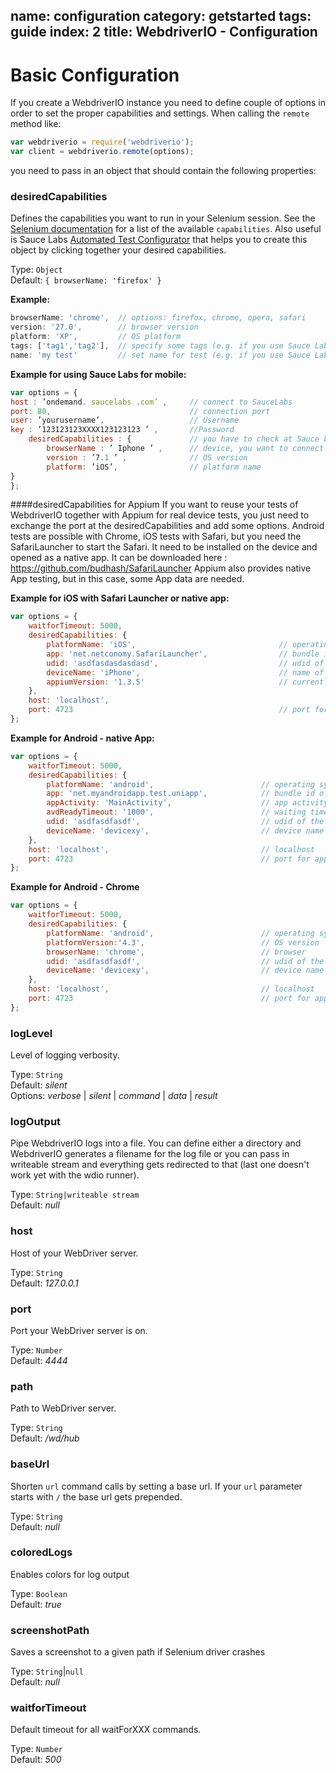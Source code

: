 name: configuration
category: getstarted
tags: guide
index: 2
title: WebdriverIO - Configuration
---

# Basic Configuration

If you create a WebdriverIO instance you need to define couple of options in order to set the proper
capabilities and settings. When calling the `remote` method like:

```js
var webdriverio = require('webdriverio');
var client = webdriverio.remote(options);
```

you need to pass in an object that should contain the following properties:

### desiredCapabilities
Defines the capabilities you want to run in your Selenium session. See the [Selenium documentation](https://code.google.com/p/selenium/wiki/DesiredCapabilities)
for a list of the available `capabilities`. Also useful is Sauce Labs [Automated Test Configurator](https://docs.saucelabs.com/reference/platforms-configurator/#/)
that helps you to create this object by clicking together your desired capabilities.

Type: `Object`<br>
Default: `{ browserName: 'firefox' }`<br>

**Example:**

```js
browserName: 'chrome',  // options: firefox, chrome, opera, safari
version: '27.0',        // browser version
platform: 'XP',         // OS platform
tags: ['tag1','tag2'],  // specify some tags (e.g. if you use Sauce Labs)
name: 'my test'         // set name for test (e.g. if you use Sauce Labs)
```

**Example for using Sauce Labs for mobile:**

```js
var options = {
host : ’ondemand. saucelabs .com’ ,     // connect to SauceLabs
port: 80,                               // connection port
user: ’yourusername’,                   // Username
key : ’123123123XXXX123123123 ’ ,       //Password
    desiredCapabilities : {             // you have to check at Sauce Labs, which devices and browser versions are available
        browserName : ’ Iphone ’ ,      // device, you want to connect use for your tests
        version : ’7.1 ’ ,              // OS version
        platform: ’iOS’,                // platform name
}
};
```

####desiredCapabilities for Appium
If you want to reuse your tests of WebdriverIO together with Appium for real device tests, you just need to exchange the port at the desiredCapabilities and add some options. Android tests are possible with Chrome, iOS tests with Safari, but you need the SafariLauncher to start the Safari. It need to be installed on the device and opened as a native app. It can be downloaded here : https://github.com/budhash/SafariLauncher
Appium also provides native App testing, but in this case, some App data are needed.


**Example for iOS with Safari Launcher or native app:**

```js
var options = {
    waitforTimeout: 5000,
    desiredCapabilities: {
    	platformName: 'iOS',                                // operating system
        app: 'net.netconomy.SafariLauncher',                // bundle id of the app or safari launcher
        udid: 'asdfasdasdasdasd',                           // udid of the device
		deviceName: 'iPhone',                               // name of the device
		appiumVersion: '1.3.5'                              // currently used appium version
    },
    host: 'localhost',
    port: 4723                                              // port for Appium
};
```



**Example for Android - native App:**

```js
var options = {
    waitforTimeout: 5000,
    desiredCapabilities: {
    	platformName: 'android',                        // operating system
        app: 'net.myandroidapp.test.uniapp',            // bundle id of the app
        appActivity: 'MainActivity',                    // app activity, which should be started
        avdReadyTimeout: '1000',                        // waiting time for the app to start
        udid: 'asdfasdfasdf',                           // udid of the android device
		deviceName: 'devicexy',                         // device name
    },
    host: 'localhost',                                  // localhost
    port: 4723                                          // port for appium
};

```
**Example for Android - Chrome**

```js
var options = {
    waitforTimeout: 5000,
    desiredCapabilities: {
    	platformName: 'android',                        // operating system
    	platformVersion:'4.3',                          // OS version
        browserName: 'chrome',                          // browser
        udid: 'asdfasdfasdf',                           // udid of the android device
		deviceName: 'devicexy',                         // device name
    },
    host: 'localhost',                                  // localhost
    port: 4723                                          // port for appium
};

```




### logLevel
Level of logging verbosity.

Type: `String`<br>
Default: *silent*<br>
Options: *verbose* | *silent* | *command* | *data* | *result*

### logOutput
Pipe WebdriverIO logs into a file. You can define either a directory and WebdriverIO generates a filename for the log file
or you can pass in writeable stream and everything gets redirected to that (last one doesn't work yet with the wdio runner).

Type: `String|writeable stream`<br>
Default: *null*

### host
Host of your WebDriver server.

Type: `String`<br>
Default: *127.0.0.1*

### port
Port your WebDriver server is on.

Type: `Number`<br>
Default: *4444* 

### path
Path to WebDriver server.

Type: `String`<br>
Default: */wd/hub*

### baseUrl
Shorten `url` command calls by setting a base url. If your `url` parameter starts with `/` the base url gets prepended.

Type: `String`<br>
Default: *null*

### coloredLogs
Enables colors for log output

Type: `Boolean`<br>
Default: *true*

### screenshotPath
Saves a screenshot to a given path if Selenium driver crashes

Type: `String`|`null`<br>
Default: *null*

### waitforTimeout
Default timeout for all waitForXXX commands.

Type: `Number`<br>
Default: *500*

